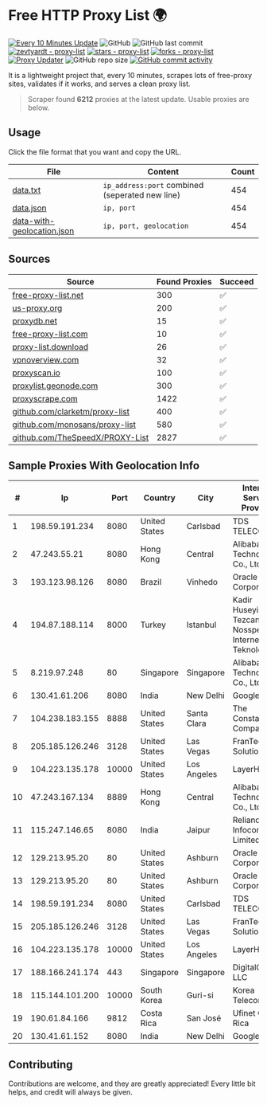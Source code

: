 
# Free HTTP Proxy List 🌍

[![Every 10 Minutes Update](https://github.com/mertguvencli/http-proxy-list/actions/workflows/main.yml/badge.svg?branch=main)](https://github.com/mertguvencli/http-proxy-list/actions/workflows/main.yml)
![GitHub](https://img.shields.io/github/license/mertguvencli/http-proxy-list)
![GitHub last commit](https://img.shields.io/github/last-commit/mertguvencli/http-proxy-list)
[![zevtyardt - proxy-list](https://img.shields.io/static/v1?label=zevtyardt&message=proxy-list&color=blue&logo=github)](https://github.com/zevtyardt/proxy-list "Go to GitHub repo")
[![stars - proxy-list](https://img.shields.io/github/stars/zevtyardt/proxy-list?style=social)](https://github.com/zevtyardt/proxy-list)
[![forks - proxy-list](https://img.shields.io/github/forks/zevtyardt/proxy-list?style=social)](https://github.com/zevtyardt/proxy-list)
[![Proxy Updater](https://github.com/zevtyardt/proxy-list/workflows/Proxy%20Updater/badge.svg)](https://github.com/zevtyardt/proxy-list/actions?query=workflow:"Proxy+Updater")
![GitHub repo size](https://img.shields.io/github/repo-size/zevtyardt/proxy-list)
[![GitHub commit activity](https://img.shields.io/github/commit-activity/m/zevtyardt/proxy-list?logo=commits)](https://github.com/zevtyardt/proxy-list/commits/main)

It is a lightweight project that, every 10 minutes, scrapes lots of free-proxy sites, validates if it works, and serves a clean proxy list.

> Scraper found **6212** proxies at the latest update. Usable proxies are below.

## Usage

Click the file format that you want and copy the URL.

|File|Content|Count|
|----|-------|-----|
|[data.txt](https://raw.githubusercontent.com/mertguvencli/http-proxy-list/main/proxy-list/data.txt)|`ip_address:port` combined (seperated new line)|454|
|[data.json](https://raw.githubusercontent.com/mertguvencli/http-proxy-list/main/proxy-list/data.json)|`ip, port`|454|
|[data-with-geolocation.json](https://raw.githubusercontent.com/mertguvencli/http-proxy-list/main/proxy-list/data-with-geolocation.json)|`ip, port, geolocation`|454|

## Sources

|Source|Found Proxies|Succeed|
|------|-------------|-------|
|[free-proxy-list.net](https://free-proxy-list.net)|300|✅|
|[us-proxy.org](https://www.us-proxy.org)|200|✅|
|[proxydb.net](http://proxydb.net)|15|✅|
|[free-proxy-list.com](https://free-proxy-list.com/?page=&port=&type%5B%5D=http&type%5B%5D=https&up_time=0&search=Search)|10|✅|
|[proxy-list.download](https://www.proxy-list.download/HTTP)|26|✅|
|[vpnoverview.com](https://vpnoverview.com/privacy/anonymous-browsing/free-proxy-servers)|32|✅|
|[proxyscan.io](https://www.proxyscan.io)|100|✅|
|[proxylist.geonode.com](https://proxylist.geonode.com/api/proxy-list?limit=300&page=1&sort_by=lastChecked&sort_type=desc&protocols=http,https)|300|✅|
|[proxyscrape.com](https://api.proxyscrape.com/v2/?request=displayproxies&protocol=http&timeout=10000&country=all&ssl=all&anonymity=all)|1422|✅|
|[github.com/clarketm/proxy-list](https://raw.githubusercontent.com/clarketm/proxy-list/master/proxy-list-raw.txt)|400|✅|
|[github.com/monosans/proxy-list](https://raw.githubusercontent.com/monosans/proxy-list/main/proxies/http.txt)|580|✅|
|[github.com/TheSpeedX/PROXY-List](https://raw.githubusercontent.com/TheSpeedX/PROXY-List/master/http.txt)|2827|✅|


## Sample Proxies With Geolocation Info

|#|Ip|Port|Country|City|Internet Service Provider|
|-|--|----|-------|----|-------------------------|
|1|198.59.191.234|8080|United States|Carlsbad|TDS TELECOM|
|2|47.243.55.21|8080|Hong Kong|Central|Alibaba (US) Technology Co., Ltd.|
|3|193.123.98.126|8080|Brazil|Vinhedo|Oracle Corporation|
|4|194.87.188.114|8000|Turkey|Istanbul|Kadir Huseyin Tezcan Nosspeed Internet Teknolojileri|
|5|8.219.97.248|80|Singapore|Singapore|Alibaba (US) Technology Co., Ltd.|
|6|130.41.61.206|8080|India|New Delhi|Google LLC|
|7|104.238.183.155|8888|United States|Santa Clara|The Constant Company|
|8|205.185.126.246|3128|United States|Las Vegas|FranTech Solutions|
|9|104.223.135.178|10000|United States|Los Angeles|LayerHost|
|10|47.243.167.134|8889|Hong Kong|Central|Alibaba (US) Technology Co., Ltd.|
|11|115.247.146.65|8080|India|Jaipur|Reliance Jio Infocomm Limited|
|12|129.213.95.20|80|United States|Ashburn|Oracle Corporation|
|13|129.213.95.20|80|United States|Ashburn|Oracle Corporation|
|14|198.59.191.234|8080|United States|Carlsbad|TDS TELECOM|
|15|205.185.126.246|3128|United States|Las Vegas|FranTech Solutions|
|16|104.223.135.178|10000|United States|Los Angeles|LayerHost|
|17|188.166.241.174|443|Singapore|Singapore|DigitalOcean, LLC|
|18|115.144.101.200|10000|South Korea|Guri-si|Korea Telecom|
|19|190.61.84.166|9812|Costa Rica|San José|Ufinet Costa Rica|
|20|130.41.61.152|8080|India|New Delhi|Google LLC|



## Contributing

Contributions are welcome, and they are greatly appreciated! Every
little bit helps, and credit will always be given.

